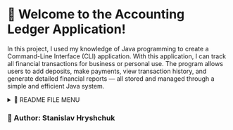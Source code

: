 # 💼 Welcome to the Accounting Ledger Application!
In this project, I used my knowledge of Java programming to create a Command-Line Interface (CLI) application.
With this application, I can track all financial transactions for business or personal use.
The program allows users to add deposits, make payments, view transaction history, and generate detailed financial reports — all stored and managed through a simple and efficient Java system.
<details>

  <summary>🧾 README FILE MENU</summary>

  <details>
    <summary>🛠 Technologies Used</summary>

  * Java 17+1111

  * File I/O (BufferedReader, FileWriter)
  * Collections API (ArrayList, Comparator)
  * Java Time API (LocalDate, LocalTime, LocalDateTime, DateTimeFormatter)

  </details>  
  <details>
  <summary>🧠 Features</summary>
  
   ## Home Menu:                                         
   * Add Deposit: Enter deposits with description, vendor, and amount.
   * Make Payment: Record expenses with vendor information.
   *  Access Report Menu
  ## Ledger Menu:
  * View All Transactions
  * View Only Deposits
  * View Only Payments
  * Access Report Menu
  ## Reports Menu:
   * Month-to-Date transactions
   * Previous Month transactions
   * Year-to-Date transactions
   * Previous Year transactions
   * Search by Vendor
   * Custom Search
  ### Automatic Sorting:
  Sorts all transactions by newest to oldest by default.

  </details>
<details>
  <summary>💻 Application Interface</summary>

  ### Home Menu:
   ![alt text](/pictures/homeScreen.png)

  ### Ledger Menu:
   ![alt text](/pictures/ledgerScreen.png)
  
  ### Reports Menu
  ![alt text](/pictures/reportScreen.png)

  </details>
  <details>
    <summary>📂 File Structure</summary>
    
  * Main.java

  * Transaction.java

  * transaction.csv
  </details>
  <details>
    <summary>▶️ How to Run</summary>
    

  * Install Java 17 or higher

  * Compile the Java files

  * Run the Main class from your terminal or IDE

Follow the on-screen menu to add transactions or generate reports
  </details>
  
</details>

### 👤 Author: Stanislav Hryshchuk


